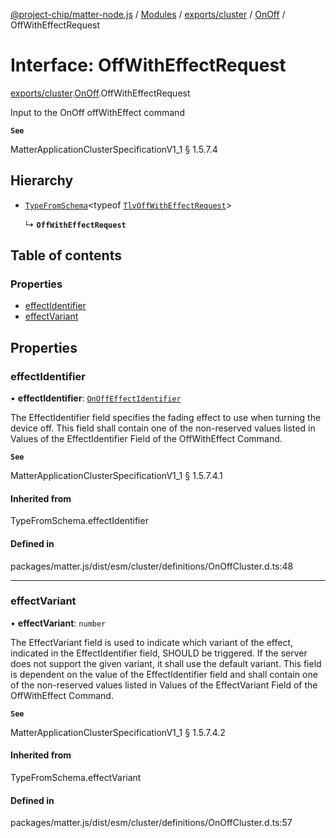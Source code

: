 [@project-chip/matter-node.js](../README.md) / [Modules](../modules.md) / [exports/cluster](../modules/exports_cluster.md) / [OnOff](../modules/exports_cluster.OnOff.md) / OffWithEffectRequest

# Interface: OffWithEffectRequest

[exports/cluster](../modules/exports_cluster.md).[OnOff](../modules/exports_cluster.OnOff.md).OffWithEffectRequest

Input to the OnOff offWithEffect command

**`See`**

MatterApplicationClusterSpecificationV1_1 § 1.5.7.4

## Hierarchy

- [`TypeFromSchema`](../modules/exports_tlv.md#typefromschema)\<typeof [`TlvOffWithEffectRequest`](../modules/exports_cluster.OnOff.md#tlvoffwitheffectrequest)\>

  ↳ **`OffWithEffectRequest`**

## Table of contents

### Properties

- [effectIdentifier](exports_cluster.OnOff.OffWithEffectRequest.md#effectidentifier)
- [effectVariant](exports_cluster.OnOff.OffWithEffectRequest.md#effectvariant)

## Properties

### effectIdentifier

• **effectIdentifier**: [`OnOffEffectIdentifier`](../enums/exports_cluster.OnOff.OnOffEffectIdentifier.md)

The EffectIdentifier field specifies the fading effect to use when turning the device off. This field shall
contain one of the non-reserved values listed in Values of the EffectIdentifier Field of the OffWithEffect
Command.

**`See`**

MatterApplicationClusterSpecificationV1_1 § 1.5.7.4.1

#### Inherited from

TypeFromSchema.effectIdentifier

#### Defined in

packages/matter.js/dist/esm/cluster/definitions/OnOffCluster.d.ts:48

___

### effectVariant

• **effectVariant**: `number`

The EffectVariant field is used to indicate which variant of the effect, indicated in the EffectIdentifier
field, SHOULD be triggered. If the server does not support the given variant, it shall use the default
variant. This field is dependent on the value of the EffectIdentifier field and shall contain one of the
non-reserved values listed in Values of the EffectVariant Field of the OffWithEffect Command.

**`See`**

MatterApplicationClusterSpecificationV1_1 § 1.5.7.4.2

#### Inherited from

TypeFromSchema.effectVariant

#### Defined in

packages/matter.js/dist/esm/cluster/definitions/OnOffCluster.d.ts:57
